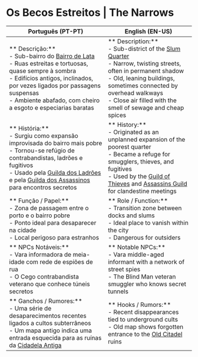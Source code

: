 # Os Becos Estreitos | The Narrows

| **Português (PT-PT)**                                                                                                                                                                                                                                                                                                 | **English (EN-US)**                                                                                                                                                                                                                                                                        |
| --------------------------------------------------------------------------------------------------------------------------------------------------------------------------------------------------------------------------------------------------------------------------------------------------------------------- | ------------------------------------------------------------------------------------------------------------------------------------------------------------------------------------------------------------------------------------------------------------------------------------------ |
| ** Descrição:**<br> - Sub-bairro do [Bairro de Lata](slum_quarter.md)<br> - Ruas estreitas e tortuosas, quase sempre à sombra<br> - Edifícios antigos, inclinados, por vezes ligados por passagens suspensas<br> - Ambiente abafado, com cheiro a esgoto e especiarias baratas                           | ** Description:**<br> - Sub-district of the [Slum Quarter](slum_quarter.md)<br> - Narrow, twisting streets, often in permanent shadow<br> - Old, leaning buildings, sometimes connected by overhead walkways<br> - Close air filled with the smell of sewage and cheap spices |
| ** História:**<br> - Surgiu como expansão improvisada do bairro mais pobre<br> - Tornou-se refúgio de contrabandistas, ladrões e fugitivos<br> - Usado pela [Guilda dos Ladrões](dm/-/organizations/guild_of_thieves//guild_of_thieves.md) e pela [Guilda dos Assassinos](assassins_guild.md) para encontros secretos | ** History:**<br> - Originated as an unplanned expansion of the poorest quarter<br> - Became a refuge for smugglers, thieves, and fugitives<br> - Used by the [Guild of Thieves](docs/dm/-/organizations/guild_of_thieves.md) and [Assassins Guild](assassins_guild.md) for clandestine meetings                   |
| ** Função / Papel:**<br> - Zona de passagem entre o porto e o bairro pobre<br> - Ponto ideal para desaparecer na cidade<br> - Local perigoso para estranhos                                                                                                                                                           | ** Role / Function:**<br> - Transition zone between docks and slums<br> - Ideal place to vanish within the city<br> - Dangerous for outsiders                                                                                                                                              |
| ** NPCs Notáveis:**<br> - Vara  informadora de meia-idade com rede de espiões de rua<br> - O Cego  contrabandista veterano que conhece túneis secretos                                                                                                                                                                | ** Notable NPCs:**<br> - Vara  middle-aged informant with a network of street spies<br> - The Blind Man  veteran smuggler who knows secret tunnels                                                                                                                                         |
| ** Ganchos / Rumores:**<br> - Uma série de desaparecimentos recentes ligados a cultos subterrâneos<br> - Um mapa antigo indica uma entrada esquecida para as ruínas da [Cidadela Antiga](old_citadel.md)                                                                                                              | ** Hooks / Rumors:**<br> - Recent disappearances tied to underground cults<br> - Old map shows forgotten entrance to the [Old Citadel](old_citadel.md) ruins                                                                                                                               |





